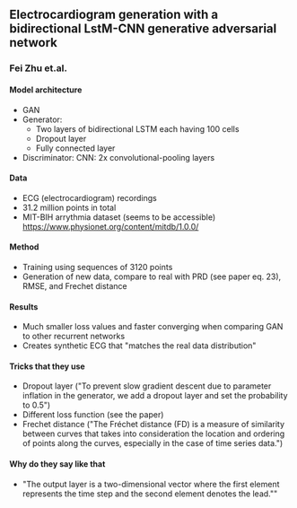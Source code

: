 ## Electrocardiogram generation with a bidirectional LstM-CNN generative adversarial network
### Fei Zhu et.al.

#### Model architecture
- GAN
- Generator: 
	- Two layers of bidirectional LSTM each having 100 cells
	- Dropout layer
	- Fully connected layer
- Discriminator: CNN: 2x convolutional-pooling layers

#### Data
- ECG (electrocardiogram) recordings 
- 31.2 million points in total
- MIT-BIH arrythmia dataset (seems to be accessible)
https://www.physionet.org/content/mitdb/1.0.0/

#### Method
- Training using sequences of 3120 points
- Generation of new data, compare to real with PRD (see paper eq. 23), RMSE, and Frechet distance

#### Results
- Much smaller loss values and faster converging when comparing GAN to other recurrent networks
- Creates synthetic ECG that "matches the real data distribution"

#### Tricks that they use
- Dropout layer ("To prevent slow gradient descent due to parameter inflation in the generator, we add a dropout layer and set the probability to 0.5")
- Different loss function (see the paper)
- Frechet distance ("The Fréchet distance (FD) is a measure of similarity between curves that takes into consideration the location and ordering of points along the curves, especially in the case of time series data.")

#### Why do they say like that
- "The output layer is a two-dimensional vector where the first element represents the time step and the second element denotes the lead.""

